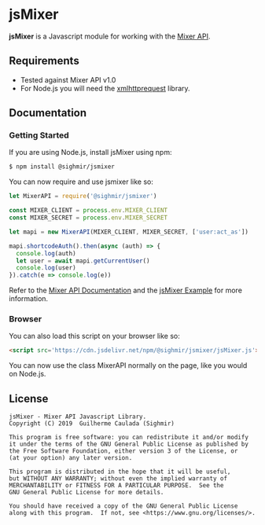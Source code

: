 # jsMixer #

**jsMixer** is a Javascript module for working with the [Mixer API](https://dev.mixer.com/rest/index.html).

## Requirements
* Tested against Mixer API v1.0
* For Node.js you will need the [xmlhttprequest](https://www.npmjs.com/package/xmlhttprequest) library.

## Documentation ##
### Getting Started

If you are using Node.js, install jsMixer using npm:

```bash
$ npm install @sighmir/jsmixer
```

You can now require and use jsmixer like so:

```js
let MixerAPI = require('@sighmir/jsmixer')

const MIXER_CLIENT = process.env.MIXER_CLIENT
const MIXER_SECRET = process.env.MIXER_SECRET

let mapi = new MixerAPI(MIXER_CLIENT, MIXER_SECRET, ['user:act_as'])

mapi.shortcodeAuth().then(async (auth) => {
  console.log(auth)
  let user = await mapi.getCurrentUser()
  console.log(user)
}).catch(e => console.log(e))
```

Refer to the [Mixer API Documentation](https://dev.mixer.com/rest/index.html) and the [jsMixer Example](https://github.com/Sighmir/jsMixer/tree/master/example) for more information.  

### Browser

You can also load this script on your browser like so:

```html
<script src='https://cdn.jsdelivr.net/npm/@sighmir/jsmixer/jsMixer.js'></script>
```

You can now use the class MixerAPI normally on the page, like you would on Node.js.

## License ##
```
jsMixer - Mixer API Javascript Library.
Copyright (C) 2019  Guilherme Caulada (Sighmir)

This program is free software: you can redistribute it and/or modify
it under the terms of the GNU General Public License as published by
the Free Software Foundation, either version 3 of the License, or
(at your option) any later version.

This program is distributed in the hope that it will be useful,
but WITHOUT ANY WARRANTY; without even the implied warranty of
MERCHANTABILITY or FITNESS FOR A PARTICULAR PURPOSE.  See the
GNU General Public License for more details.

You should have received a copy of the GNU General Public License
along with this program.  If not, see <https://www.gnu.org/licenses/>.
```
